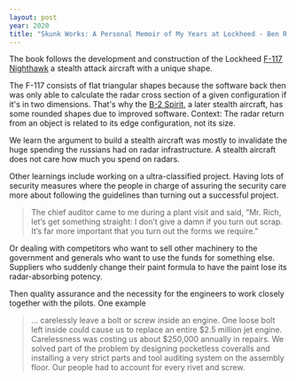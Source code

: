 ```yaml
---
layout: post
year: 2020
title: "Skunk Works: A Personal Memoir of My Years at Lockheed - Ben R. Rich"
---
```


The book follows the development and construction of the Lockheed [F-117 Nighthawk](https://en.wikipedia.org/wiki/Lockheed_F-117_Nighthawk) a stealth attack aircraft with a unique shape.

The F-117 consists of flat triangular shapes because the software back then was only able to calculate the radar cross section of a given configuration if it's in two dimensions. That's why the [B-2 Spirit](https://en.wikipedia.org/wiki/Northrop_Grumman_B-2_Spirit), a later stealth aircraft, has some rounded shapes due to improved software. Context: The radar return from an object is related to its edge configuration, not its size.

We learn the argument to build a stealth aircraft was mostly to invalidate the huge spending the russians had on radar infrastructure. A stealth aircraft does not care how much you spend on radars.

Other learnings include working on a ultra-classified project. Having lots of security measures where the people in charge of assuring the security care more about following the guidelines than turning out a successful project.

> The chief auditor came to me during a plant visit and said, “Mr. Rich, let’s get something straight: I don’t give a damn if you turn out scrap. It’s far more important that you turn out the forms we require.”

Or dealing with competitors who want to sell other machinery to the government and generals who want to use the funds for something else. Suppliers who suddenly change their paint formula to have the paint lose its radar-absorbing potency.

Then quality assurance and the necessity for the engineers to work closely together with the pilots. One example

> ... carelessly leave a bolt or screw inside an engine. One loose bolt left inside could cause us to replace an entire $2.5 million jet engine. Carelessness was costing us about $250,000 annually in repairs. We solved part of the problem by designing pocketless coveralls and installing a very strict parts and tool auditing system on the assembly floor. Our people had to account for every rivet and screw.
